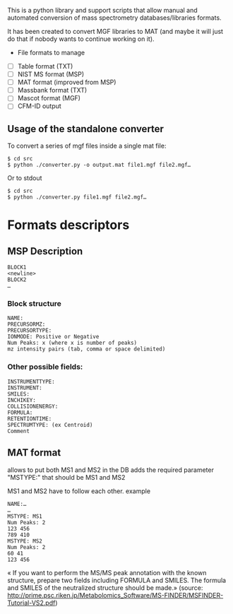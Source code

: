 This is a python library and support scripts that allow manual and automated conversion of mass spectrometry databases/libraries formats.

It has been created to convert MGF libraries to MAT (and maybe it will just do that if nobody wants to continue working on it).


* File formats to manage
- [ ] Table format (TXT)
- [ ] NIST MS format (MSP)
- [ ] MAT format (improved from MSP)
- [ ] Massbank format (TXT)
- [ ] Mascot format (MGF)
- [ ] CFM-ID output

## Usage of the standalone converter

To convert a series of mgf files inside a single mat file:

    $ cd src
    $ python ./converter.py -o output.mat file1.mgf file2.mgf…

Or to stdout

    $ cd src
    $ python ./converter.py file1.mgf file2.mgf…

# Formats descriptors 

## MSP Description

    BLOCK1
    <newline>
    BLOCK2
    …


### Block structure

    NAME:
    PRECURSORMZ:
    PRECURSORTYPE:
    IONMODE: Positive or Negative
    Num Peaks: x (where x is number of peaks)
    mz intensity pairs (tab, comma or space delimited)


### Other possible fields:

    INSTRUMENTTYPE:
    INSTRUMENT:
    SMILES:
    INCHIKEY:
    COLLISIONENERGY:
    FORMULA:
    RETENTIONTIME:
    SPECTRUMTYPE: (ex Centroid)
    Comment


## MAT format

allows to put both MS1 and MS2 in the DB
adds the required parameter "MSTYPE:" 
that should be MS1 and MS2 

MS1 and MS2 have to follow each other.
example


    NAME:…
    …
    MSTYPE: MS1
    Num Peaks: 2
    123 456
    789 410
    MSTYPE: MS2
    Num Peaks: 2
    60 41
    123 456


« If you want to perform the MS/MS peak annotation with the known structure,
prepare two fields including FORMULA and SMILES. The formula and SMILES of the
neutralized structure should be made.» (source:
http://prime.psc.riken.jp/Metabolomics_Software/MS-FINDER/MSFINDER-Tutorial-VS2.pdf)

